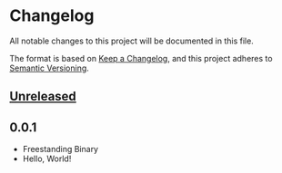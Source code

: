 # Changelog
All notable changes to this project will be documented in this file.

The format is based on [Keep a Changelog](https://keepachangelog.com/en/1.0.0/),
and this project adheres to [Semantic Versioning](https://semver.org/spec/v2.0.0.html).

## [Unreleased]

## 0.0.1

- Freestanding Binary
- Hello, World!

[Unreleased]: https://github.com/szmyd/rustos/compare/0.0.1...HEAD
